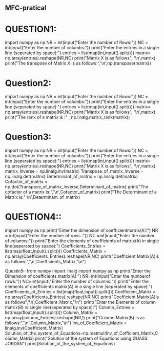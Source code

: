 ## MFC-pratical
# QUESTION1:
import numpy as np
NR = int(input("Enter the number of Rows:"))
NC = int(input("Enter the number of columbs:"))
print("Enter the entries in a single line (seperated by space):")
entries = list(map(int,input().split()))
matrix= np.array(entries).reshape(NR,NC)
print("Matrix X is as follows", '\n',matrix)
print("The transpose of Matrix X is as follows:",'\n',np.transpose(matrix))    




# Question2:
import numpy as np
NR = int(input("Enter the number of Rows:"))
NC = int(input("Enter the number of columbs:"))
print("Enter the entries in a single line (seperated by space):")
entries = list(map(int,input().split()))
matrix= np.array(entries).reshape(NR,NC)
print("Matrix X is as follows", '\n',matrix)
print("The rank of a matrix is :" , np.linalg.matrix_rank(matrix))


# Question3:
import numpy as np
NR = int(input("Enter the number of Rows:"))
NC = int(input("Enter the number of columbs:"))
print("Enter the entries in a single line (seperated by space):")
entries = list(map(int,input().split()))
matrix= np.array(entries).reshape(NR,NC)
print("Matrix X is as follows", '\n',matrix)
matrix_Inverse = np.linalg.inv(matrix)
Transpose_of_matrix_Inverse = np.linalg.det(matrix)
Determinant_of_matrix = np.linalg.det(matrix)
Cofactor_of_matrix = np.dot(Transpose_of_matrix_Inverse,Determinant_of_matrix)
print("The cofactor of a matrix is:",'\n',Cofactor_of_matrix)
print("The Determinant of a Matrix is:"'\n',Determinant_of_matrix)



# QUESTION4::
import numpy as np
print("Enter the dimension of coefficientmatrix(A):")
NR = int(input("Enter the number of rows :"))
NC =int(input("Enter the number of columns:"))
print("Enter the elements of coefficients of matrix(A) in single line(seperated by space):")
Coefficients_Entries = list(map(float,input().split()))
Coefficients_Matrix = np.array(Coefficients_Entries).reshape(NR,NC)
print("Coefficient Matrix(A)is as follows:",'\n',Coefficients_Matrix,"\n")




Questin5::
from numpy import linalg
import numpy as np
print("Enter the Dimension of coefficients matrix(A):")
NR=int(input("Enter the numberof rows:"))
NC=int(input("Enter the number of columns:"))
print("Enter the  elements of coefficients matrix(A) in a single line (seperated by space):")
Coefficients_of_Entries = list(map(float,input().split()))
Coefficient_Matrix = np.array(Coefficients_Entries).reshape(NR,NC)
print("Coefficient Matrix(A)is as follows",'\n',Coefficient_Matrix,"\n")
print("Enter the Elements of column matrix(B) in single line(seperated by space):")
Column_Entries = list(map(float,input().split()))
Column_Matrix = np.array(column_Entries).reshape(NR,1)
print("Column Matrix(B) is as follows:",'\n',Column_Matrix,"\n")
Inv_of_Coefficient_Matrix = linalg.inv(Coefficient_Matrix)
Solution_of_the_system_of_Equations=np.matmul(Inv_of_Cofficient_Matrix,Column_Matrix)
print("Solution of the system of Equations using GUASS JORDAN")
print(Solution_of_the_system_of_Equations)

